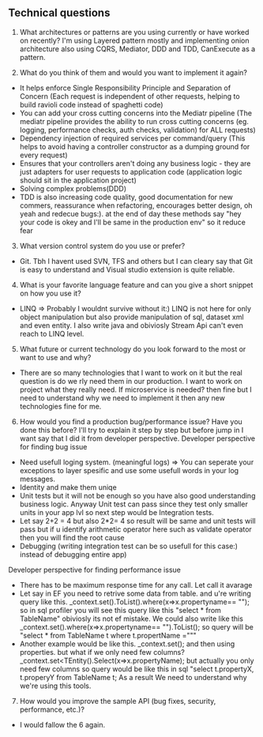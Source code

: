 ## Technical questions

1. What architectures or patterns are you using currently or have worked on recently?
I'm using Layered pattern mostly and implementing onion architecture also using CQRS, Mediator, DDD and TDD, CanExecute as a pattern.

2. What do you think of them and would you want to implement it again?

- It helps enforce Single Responsibility Principle and Separation of Concern (Each request is independent of other requests, helping to build ravioli code instead of spaghetti code)
- You can add your cross cutting concerns into the Mediatr pipeline (The mediatr pipeline provides the ability to run cross cutting concerns (eg. logging, performance checks, auth checks, validation) for ALL requests)
- Dependency injection of required services per command/query (This helps to avoid having a controller constructor as a dumping ground for every request)
- Ensures that your controllers aren't doing any business logic - they are just adapters for user requests to application code (application logic should sit in the application project)
- Solving complex problems(DDD)
- TDD is also increasing code quality, good documentation for new commers, reassurance when refactoring, encourages better design, oh yeah and redecue bugs:). at the end of day these methods say "hey your code is okey and I'll be same in the production env" so it reduce fear

3. What version control system do you use or prefer?
- Git. Tbh I havent used SVN, TFS and others but I can cleary say that Git is easy to understand and Visual studio extension is quite reliable.

4. What is your favorite language feature and can you give a short snippet on how you use it?
- LINQ => Probably I wouldnt survive without it:) LINQ is not here for only object manipulation but also provide manipulation of sql, dataset xml and even entity. I also write java and obiviosly Stream Api can't even reach to LINQ level.

5. What future or current technology do you look forward to the most or want to use and why?
- There are so many technologies that I want to work on it but the real question is do we rly need them in our production.
I want to work on project what they really need. If microservice is needed? then fine but I need to understand why we need to implement it then any new technologies fine for me.

6. How would you find a production bug/performance issue? Have you done this before?
I'll try to explain it step by step but before jump in I want say that I did it from developer perspective.
  Developer perspective for finding bug issue
- Need usefull loging system. (meaningful logs) => You can seperate your exceptions to layer spesific and use some usefull words in your log messages.
- Identity and make them uniqe
- Unit tests but it will not be enough so you have also good understanding business logic. Anyway Unit test can pass since they test only smaller units in your app lvl so  next step would be Integration tests. 
- Let say 2+2 = 4  but also 2*2= 4 so result will be same and unit tests will pass but if u identify arithmetic operator here  such as validate operator then you will find the root cause
- Debugging (writing integration test can be so usefull for this case:) instead of debugging entire app)

Developer perspective for finding performance issue
- There has to be maximum response time for any call. Let call it avarage
- Let say in EF you need to retrive some data from table. and u're writing query like this. _context.set<TEntity>().ToList().where(x=>x.propertyname== ""); 
so in sql profiler you will see this query like this "select * from TableName" obiviosly its not ef mistake. 
We could also write like this _context.set<TEntity>().where(x=>x.propertyname== "").ToList(); so query will be "select * from TableName t where  t.propertName ="""
- Another example would be like this. _context.set<TEntity>(); and then using properties. but what if we only need few columns? _context.set<TEntity().Select(x=>x.propertyName);
but actually you only need few columns so query would be like this in sql "select t.propertyX, t.properyY from TableName t;
As a result We need to understand why we're using this tools.

7. How would you improve the sample API (bug fixes, security, performance, etc.)?
- I would fallow the 6 again.



